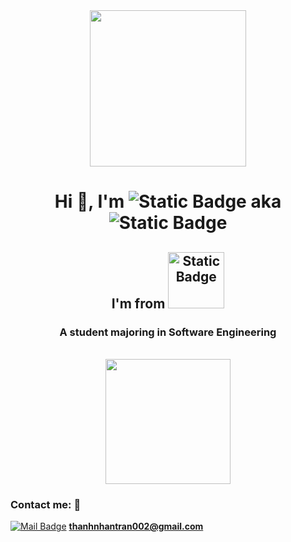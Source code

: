 <div align="center">
       <img  src="https://i.giphy.com/media/v1.Y2lkPTc5MGI3NjExN2FuNjJyZXFlemNoanluMjgzcG5jZmRlajAxeG1heDBlMzNocWd2dCZlcD12MV9pbnRlcm5hbF9naWZfYnlfaWQmY3Q9cw/lP8xu5t2DLGG045H8F/giphy.gif" width="250"/>
</div>

<h1 align="center">
Hi 👋, I'm <img alt="Static Badge" src="https://img.shields.io/badge/NHAN%20TRAN%20-%20green"> aka <img alt="Static Badge" src="https://img.shields.io/badge/BROWN%20-brown">
</h1>
<h2 align="center">I'm from <img alt="Static Badge" width="90" src="https://flagpedia.net/data/flags/emoji/twitter/256x256/vn.png"></h2>
<h3 align="center">A student majoring in Software Engineering</h3> <br>

<div align="center">
       <img src="https://i.giphy.com/media/v1.Y2lkPTc5MGI3NjExamp2N2Q1djNobnhvbTd0aDBxNndmY3NrNXpuaGZyanJta3pqbmRoMCZlcD12MV9pbnRlcm5hbF9naWZfYnlfaWQmY3Q9dHM/qUABlXKRRvfQobzIXp/giphy.gif" width="200"/>
</div>
   
### Contact me: 📡    
[![Mail Badge](https://img.shields.io/badge/Gmail-D14836?style=for-the-badge&logo=gmail&logoColor=white)](mail.google.com) **thanhnhantran002@gmail.com**
